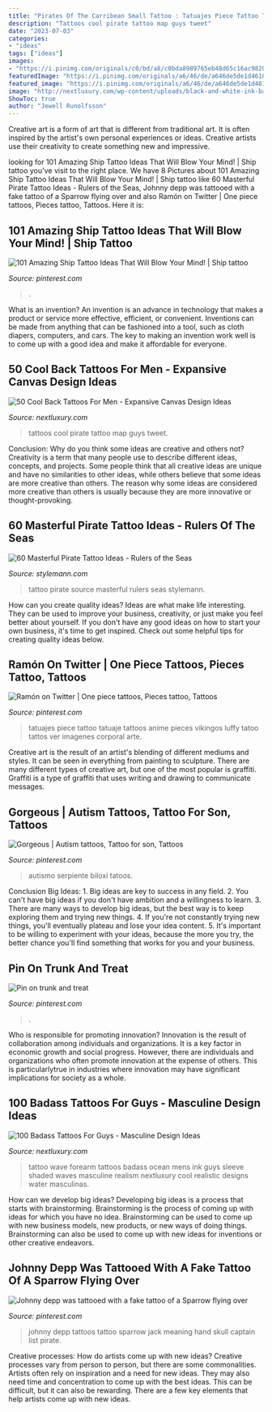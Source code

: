 ```yaml
---
title: "Pirates Of The Carribean Small Tattoo : Tatuajes Piece Tattoo Tatuaje Tattoos Anime Pieces Vikingos Luffy Tatoo Tattos Ver Imagenes Corporal Arte"
description: "Tattoos cool pirate tattoo map guys tweet"
date: "2023-07-03"
categories:
- "ideas"
tags: ["ideas"]
images:
- "https://i.pinimg.com/originals/c0/bd/a8/c0bda8989765eb48d65c16ac9820f779.jpg"
featuredImage: "https://i.pinimg.com/originals/a6/46/de/a646de5de1d4610fe166cdea1c0c12cf.jpg"
featured_image: "https://i.pinimg.com/originals/a6/46/de/a646de5de1d4610fe166cdea1c0c12cf.jpg"
image: "http://nextluxury.com/wp-content/uploads/black-and-white-ink-badass-shaded-mens-ocean-wave-forearm-tattoo.jpg"
ShowToc: true
author: "Jewell Runolfsson"
---
```



Creative art is a form of art that is different from traditional art. It is often inspired by the artist's own personal experiences or ideas. Creative artists use their creativity to create something new and impressive.

	

		
looking for 101 Amazing Ship Tattoo Ideas That Will Blow Your Mind! | Ship tattoo you've visit to the right place. We have 8 Pictures about 101 Amazing Ship Tattoo Ideas That Will Blow Your Mind! | Ship tattoo like 60 Masterful Pirate Tattoo Ideas - Rulers of the Seas, Johnny depp was tattooed with a fake tattoo of a Sparrow flying over and also Ramón on Twitter | One piece tattoos, Pieces tattoo, Tattoos. Here it is:
		
    
## 101 Amazing Ship Tattoo Ideas That Will Blow Your Mind! | Ship Tattoo

<img loading=lazy src="https://i.pinimg.com/originals/a6/46/de/a646de5de1d4610fe166cdea1c0c12cf.jpg" onerror="this.onerror=null;this.src='https://tse4.mm.bing.net/th?id=OIP.3-5u4QDYk2lvwPfJzDl3pAHaJG&amp;pid=15.1';" alt="101 Amazing Ship Tattoo Ideas That Will Blow Your Mind! | Ship tattoo">

_Source: pinterest.com_

>. 

	

What is an invention?
An invention is an advance in technology that makes a product or service more effective, efficient, or convenient. Inventions can be made from anything that can be fashioned into a tool, such as cloth diapers, computers, and cars. The key to making an invention work well is to come up with a good idea and make it affordable for everyone.

    
## 50 Cool Back Tattoos For Men - Expansive Canvas Design Ideas

<img loading=lazy src="http://nextluxury.com/wp-content/uploads/pirate-with-map-guys-3d-cool-back-tattoos.jpg" onerror="this.onerror=null;this.src='https://tse4.mm.bing.net/th?id=OIP.qhFeVClP2DqiBclk2_jNFgHaJQ&amp;pid=15.1';" alt="50 Cool Back Tattoos For Men - Expansive Canvas Design Ideas">

_Source: nextluxury.com_

>tattoos cool pirate tattoo map guys tweet. 

	

Conclusion: Why do you think some ideas are creative and others not?
Creativity is a term that many people use to describe different ideas, concepts, and projects. Some people think that all creative ideas are unique and have no similarities to other ideas, while others believe that some ideas are more creative than others. The reason why some ideas are considered more creative than others is usually because they are more innovative or thought-provoking.

    
## 60 Masterful Pirate Tattoo Ideas - Rulers Of The Seas

<img loading=lazy src="https://stylemann.com/wp-content/uploads/2016/11/pirate-tattoo-49-650x650.jpg" onerror="this.onerror=null;this.src='https://tse3.mm.bing.net/th?id=OIP.IObE1DYJU1lAI6_GxI5LbgHaHa&amp;pid=15.1';" alt="60 Masterful Pirate Tattoo Ideas - Rulers of the Seas">

_Source: stylemann.com_

>tattoo pirate source masterful rulers seas stylemann. 

	

How can you create quality ideas?
Ideas are what make life interesting. They can be used to improve your business, creativity, or just make you feel better about yourself. If you don't have any good ideas on how to start your own business, it's time to get inspired. Check out some helpful tips for creating quality ideas below.

    
## Ramón On Twitter | One Piece Tattoos, Pieces Tattoo, Tattoos

<img loading=lazy src="https://i.pinimg.com/originals/c0/bd/a8/c0bda8989765eb48d65c16ac9820f779.jpg" onerror="this.onerror=null;this.src='https://tse4.mm.bing.net/th?id=OIP.xFk4oCxMo4-iDfC-0yA6gQHaJ4&amp;pid=15.1';" alt="Ramón on Twitter | One piece tattoos, Pieces tattoo, Tattoos">

_Source: pinterest.com_

>tatuajes piece tattoo tatuaje tattoos anime pieces vikingos luffy tatoo tattos ver imagenes corporal arte. 

	

Creative art is the result of an artist's blending of different mediums and styles. It can be seen in everything from painting to sculpture. There are many different types of creative art, but one of the most popular is graffiti. Graffiti is a type of graffiti that uses writing and drawing to communicate messages.

    
## Gorgeous | Autism Tattoos, Tattoo For Son, Tattoos

<img loading=lazy src="https://i.pinimg.com/736x/31/81/fa/3181fa60126c32f8ee5e4b95a153861e--autism-tattoos-.jpg" onerror="this.onerror=null;this.src='https://tse1.mm.bing.net/th?id=OIP.V8obTzYDWT2AWcx7m7IZIAHaLH&amp;pid=15.1';" alt="Gorgeous | Autism tattoos, Tattoo for son, Tattoos">

_Source: pinterest.com_

>autismo serpiente biloxi tatoos. 

	

Conclusion
Big Ideas: 1. Big ideas are key to success in any field.
2. You can't have big ideas if you don't have ambition and a willingness to learn.
3. There are many ways to develop big ideas, but the best way is to keep exploring them and trying new things.
4. If you're not constantly trying new things, you'll eventually plateau and lose your idea content.
5. It's important to be willing to experiment with your ideas, because the more you try, the better chance you'll find something that works for you and your business.

    
## Pin On Trunk And Treat

<img loading=lazy src="https://i.pinimg.com/736x/ca/d8/c4/cad8c4c12a6915602b422cb3402ac42b.jpg" onerror="this.onerror=null;this.src='https://tse4.mm.bing.net/th?id=OIP.os3mtxwkgj6LOexhiYpougAAAA&amp;pid=15.1';" alt="Pin on trunk and treat">

_Source: pinterest.com_

>. 

	

Who is responsible for promoting innovation?
Innovation is the result of collaboration among individuals and organizations. It is a key factor in economic growth and social progress. However, there are individuals and organizations who often promote innovation at the expense of others. This is particularlytrue in industries where innovation may have significant implications for society as a whole.

    
## 100 Badass Tattoos For Guys - Masculine Design Ideas

<img loading=lazy src="http://nextluxury.com/wp-content/uploads/black-and-white-ink-badass-shaded-mens-ocean-wave-forearm-tattoo.jpg" onerror="this.onerror=null;this.src='https://tse2.mm.bing.net/th?id=OIP.j9DamRc4zG06EjEo1mWtXgHaHY&amp;pid=15.1';" alt="100 Badass Tattoos For Guys - Masculine Design Ideas">

_Source: nextluxury.com_

>tattoo wave forearm tattoos badass ocean mens ink guys sleeve shaded waves masculine realism nextluxury cool realistic designs water masculinas. 

	

How can we develop big ideas?
Developing big ideas is a process that starts with brainstorming. Brainstorming is the process of coming up with ideas for which you have no idea. Brainstorming can be used to come up with new business models, new products, or new ways of doing things. Brainstorming can also be used to come up with new ideas for inventions or other creative endeavors.

    
## Johnny Depp Was Tattooed With A Fake Tattoo Of A Sparrow Flying Over

<img loading=lazy src="https://i.pinimg.com/736x/32/51/f7/3251f77e347e6b76c1c9b60d1bb31f60.jpg" onerror="this.onerror=null;this.src='https://tse4.mm.bing.net/th?id=OIP.BMmLYfoHL2XnUhZXQW2fdwHaJU&amp;pid=15.1';" alt="Johnny depp was tattooed with a fake tattoo of a Sparrow flying over">

_Source: pinterest.com_

>johnny depp tattoos tattoo sparrow jack meaning hand skull captain list pirate. 

	

Creative processes: How do artists come up with new ideas?
Creative processes vary from person to person, but there are some commonalities. Artists often rely on inspiration and a need for new ideas. They may also need time and concentration to come up with the best ideas. This can be difficult, but it can also be rewarding. There are a few key elements that help artists come up with new ideas.

